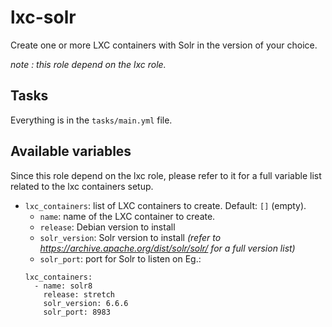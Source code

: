 # lxc-solr
  
Create one or more LXC containers with Solr in the version of your choice.

*note : this role depend on the lxc role.*

## Tasks

Everything is in the `tasks/main.yml` file.

## Available variables

Since this role depend on the lxc role, please refer to it for a full variable list related to the lxc containers setup.

* `lxc_containers`: list of LXC containers to create. Default: `[]` (empty).
  * `name`: name of the LXC container to create.
  * `release`: Debian version to install
  * `solr_version`: Solr version to install *(refer to https://archive.apache.org/dist/solr/solr/ for a full version list)*
  * `solr_port`: port for Solr to listen on
  Eg.:
  ```
  lxc_containers:
    - name: solr8
      release: stretch
      solr_version: 6.6.6
      solr_port: 8983
   ```
